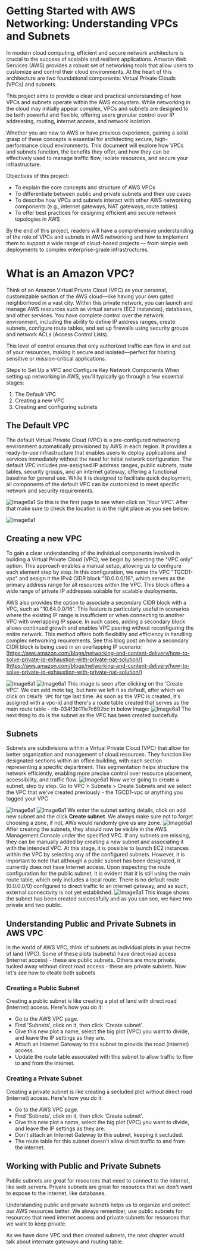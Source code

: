 # Getting Started with AWS Networking: Understanding VPCs and Subnets

In modern cloud computing, efficient and secure network architecture is crucial to the success of scalable and resilient applications. Amazon Web Services (AWS) provides a robust set of networking tools that allow users to customize and control their cloud environments. At the heart of this architecture are two foundational components: Virtual Private Clouds (VPCs) and subnets.

This project aims to provide a clear and practical understanding of how VPCs and subnets operate within the AWS ecosystem. While networking in the cloud may initially appear complex, VPCs and subnets are designed to be both powerful and flexible, offering users granular control over IP addressing, routing, internet access, and network isolation.

Whether you are new to AWS or have previous experience, gaining a solid grasp of these concepts is essential for architecting secure, high-performance cloud environments. This document will explore how VPCs and subnets function, the benefits they offer, and how they can be effectively used to manage traffic flow, isolate resources, and secure your infrastructure.

Objectives of this project:

- To explain the core concepts and structure of AWS VPCs
- To differentiate between public and private subnets and their use cases
- To describe how VPCs and subnets interact with other AWS networking components (e.g., internet gateways, NAT gateways, route tables)
- To offer best practices for designing efficient and secure network topologies in AWS

By the end of this project, readers will have a comprehensive understanding of the role of VPCs and subnets in AWS networking and how to implement them to support a wide range of cloud-based projects — from simple web deployments to complex enterprise-grade infrastructures.

# What is an Amazon VPC?

Think of an Amazon Virtual Private Cloud (VPC) as your personal, customizable section of the AWS cloud—like having your own gated neighborhood in a vast city. Within this private network, you can launch and manage AWS resources such as virtual servers (EC2 instances), databases, and other services. You have complete control over the network environment, including the ability to define IP address ranges, create subnets, configure route tables, and set up firewalls using security groups and network ACLs (Access Control Lists).

This level of control ensures that only authorized traffic can flow in and out of your resources, making it secure and isolated—perfect for hosting sensitive or mission-critical applications.

Steps to Set Up a VPC and Configure Key Network Components
When setting up networking in AWS, you'll typically go through a few essential stages:

1. The Default VPC
2. Creating a new VPC
3. Creating and configuring subnets

## The Default VPC
The default Virtual Private Cloud (VPC) is a pre-configured networking environment automatically provisioned by AWS in each region. It provides a ready-to-use infrastructure that enables users to deploy applications and services immediately without the need for initial network configuration. The default VPC includes pre-assigned IP address ranges, public subnets, route tables, security groups, and an internet gateway, offering a functional baseline for general use. While it is designed to facilitate quick deployment, all components of the default VPC can be customized to meet specific network and security requirements.

![Image6a1](./Images/image6a1.PNG) So this is the first page to see when click on 'Your VPC'. After that make sure to check the location is in the right place as you see below:

![Image6a1](./Images/image6a2.PNG)

## Creating a new VPC
To gain a clear understanding of the individual components involved in building a Virtual Private Cloud (VPC), we begin by selecting the "VPC only" option. This approach enables a manual setup, allowing us to configure each element step by step. In this configuration, we name the VPC "TGCD1-vpc" and assign it the IPv4 CIDR block "10.0.0.0/16", which serves as the primary address range for all resources within the VPC. This block offers a wide range of private IP addresses suitable for scalable deployments.

AWS also provides the option to associate a secondary CIDR block with a VPC, such as "10.64.0.0/16". This feature is particularly useful in scenarios where the existing IP range is insufficient or when connecting to another VPC with overlapping IP space. In such cases, adding a secondary block allows continued growth and enables VPC peering without reconfiguring the entire network. This method offers both flexibility and efficiency in handling complex networking requirements. See this blog post on how a secondary CIDR block is being used in an overlapping IP scenario: [https://aws.amazon.com/blogs/networking-and-content-delivery/how-to-solve-private-ip-exhaustion-with-private-nat-solution/](https://aws.amazon.com/blogs/networking-and-content-delivery/how-to-solve-private-ip-exhaustion-with-private-nat-solution/)

![Image6a1](./Images/image6a3.PNG) ![Image6a1](./Images/image6a4.PNG)
This image is seen after clicking on the 'Create VPC'. We can add mote tag, but here we left it as default, after which we click on `CREATE VPC` for tge last time. As soon as the VPC is created, it's assigned with a vpc-id and there's a route table created that serves as the main route table - rtb-034f3b111e7c692bc in below image: 
![Image6a1](./Images/image6a5.PNG)
The next thing to do is the subnet as the VPC has been created succefully. 

## Subnets 
Subnets are subdivisions within a Virtual Private Cloud (VPC) that allow for better organization and management of cloud resources. They function like designated sections within an office building, with each section representing a specific department. This segmentation helps structure the network efficiently, enabling more precise control over resource placement, accessibility, and traffic flow.
![Image6a1](./Images/image611.PNG)
Now we'er going to create a subnet, step by step. 
Go to VPC > Subnets > Create Subnets and we select the VPC that we've created previously - the TGCD1-vpc or anything you tagged your VPC

![Image6a1](./Images/image6b1.PNG)
![Image6a1](./Images/image6b2.PNG)
We enter the subnet setting details, click on add new subnet and the click **Create subnet**. We always make sure not to forget choosing a zone, if not, AWs would randomly give us any zone.
![Image6a1](./Images/image6b3.PNG)
After creating the subnets, they should now be visible in the AWS Management Console under the specified VPC. If any subnets are missing, they can be manually added by creating a new subnet and associating it with the intended VPC. At this stage, it is possible to launch EC2 instances within the VPC by selecting any of the configured subnets. However, it is important to note that although a public subnet has been designated, it currently does not have Internet access. Upon inspecting the route configuration for the public subnet, it is evident that it is still using the main route table, which only includes a local route. There is no default route (0.0.0.0/0) configured to direct traffic to an internet gateway, and as such, external connectivity is not yet established.
![Image6a1](./Images/image6b4.PNG) This image shows the subnet has been created successfully and as you can see, we have two private and two public.

## Understanding Public and Private Subnets in AWS VPC
In the world of AWS VPC, think of subnets as individual plots in your hectre of land (VPC). Some of these plots (subnets) have direct road access (internet access) - these are public subnets. Others are more private, tucked away without direct road access - these are private subnets. Now let's see how to cteate both subnets

### Creating a Public Subnet
Creating a public subnet is like creating a plot of land with direct road (internet) access. Here's how you do it:

- Go to the AWS VPC page.
- Find 'Subnets', click on it, then click 'Create subnet'.
- Give this new plot a name, select the big plot (VPC) you want to divide, and leave the IP settings as they are.
- Attach an Internet Gateway to this subnet to provide the road (internet) access.
- Update the route table associated with this subnet to allow traffic to flow to and from the internet.

### Creating a Private Subnet
Creating a private subnet is like creating a secluded plot without direct road (internet) access. Here's how you do it:

- Go to the AWS VPC page.
- Find 'Subnets', click on it, then click 'Create subnet'.
- Give this new plot a name, select the big plot (VPC) you want to divide, and leave the IP settings as they are.
- Don't attach an Internet Gateway to this subnet, keeping it secluded.
- The route table for this subnet doesn't allow direct traffic to and from the internet.
## Working with Public and Private Subnets
Public subnets are great for resources that need to connect to the internet, like web servers. Private subnets are great for resources that we don't want to expose to the internet, like databases.

Understanding public and private subnets helps us to organize and protect our AWS resources better. We always remember, use public subnets for resources that need internet access and private subnets for resources that we want to keep private.

As we have done VPC and then created subnets, the next chapter would talk about internate gateways and routing table.